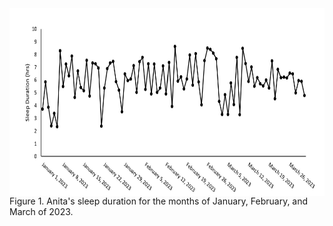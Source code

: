 <img align ="left" width="600" height="300" src="sleepdurationovertime.jpg">

<p> Figure 1. Anita's sleep duration for the months of January, February, and March of 2023. </p>

